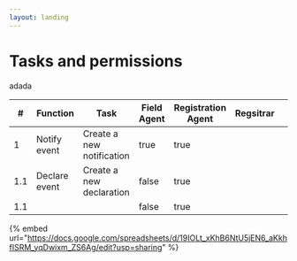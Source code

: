 ```yaml
---
layout: landing
---
```


# Tasks and permissions

adada

<table><thead><tr><th>#</th><th>Function</th><th>Task</th><th data-type="checkbox">Field Agent</th><th data-type="checkbox">Registration Agent</th><th>Regsitrar</th><th></th></tr></thead><tbody><tr><td>1</td><td>Notify event</td><td>Create a new notification</td><td>true</td><td>true</td><td></td><td></td></tr><tr><td>1.1</td><td>Declare event</td><td>Create a new declaration</td><td>false</td><td>true</td><td></td><td></td></tr><tr><td>1.1</td><td></td><td></td><td>false</td><td>true</td><td></td><td></td></tr></tbody></table>









{% embed url="https://docs.google.com/spreadsheets/d/19IOLt_xKhB6NtU5jEN6_aKkhfISRM_yqDwixm_ZS6Ag/edit?usp=sharing" %}



